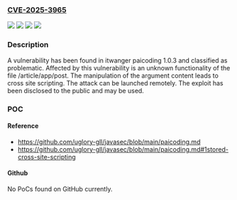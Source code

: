 ### [CVE-2025-3965](https://cve.mitre.org/cgi-bin/cvename.cgi?name=CVE-2025-3965)
![](https://img.shields.io/static/v1?label=Product&message=paicoding&color=blue)
![](https://img.shields.io/static/v1?label=Version&message=%3D%201.0.3%20&color=brighgreen)
![](https://img.shields.io/static/v1?label=Vulnerability&message=Code%20Injection&color=brighgreen)
![](https://img.shields.io/static/v1?label=Vulnerability&message=Cross%20Site%20Scripting&color=brighgreen)

### Description

A vulnerability has been found in itwanger paicoding 1.0.3 and classified as problematic. Affected by this vulnerability is an unknown functionality of the file /article/app/post. The manipulation of the argument content leads to cross site scripting. The attack can be launched remotely. The exploit has been disclosed to the public and may be used.

### POC

#### Reference
- https://github.com/uglory-gll/javasec/blob/main/paicoding.md
- https://github.com/uglory-gll/javasec/blob/main/paicoding.md#1stored-cross-site-scripting

#### Github
No PoCs found on GitHub currently.

